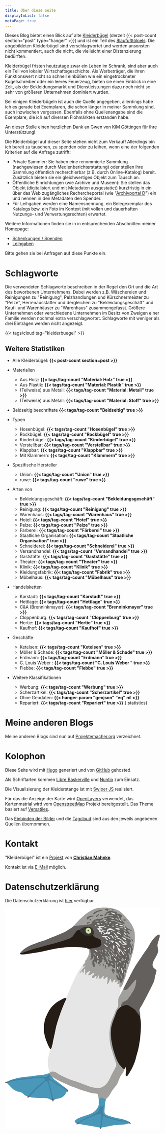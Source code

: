 ```yaml
---
title: Über diese Seite
displayInList: false
metaPage: true
---
```


Dieses Blog bietet einen Blick auf alte [Kleiderbügel](https://de.wikipedia.org/wiki/Kleiderb%C3%BCgel) (derzeit {{< post-count section="post" type="hanger" >}}) und ist ein Teil des [Blaufußtölpels](https://xn--blaufusstlpel-qmb.de). Die abgebildeten Kleiderbügel sind verschlagwortet und werden ansonsten nicht kommentiert, auch die nicht, die vielleicht einer Distanzierung bedürften.

Kleiderbügel fristen heutzutage zwar ein Leben im Schrank, sind aber auch ein Teil von lokaler Wirtschaftsgeschichte. Als Werbeträger, die ihren Funktionswert nicht so schnell einbüßen wie ein eingetrockneter Kugelschreiber oder ein leeres Feuerzeug, bieten sie einen Einblick in eine Zeit, als der Bekleidungsmarkt und Dienstleistungen dazu noch nicht so sehr von größeren Unternehmen dominiert wurden.

Bei einigen Kleiderbügeln ist auch die Quelle angegeben, allerdings habe ich es gerade bei Exemplaren, die schon länger in meiner Sammlung sind, auch inzwischen vergessen. Ebenfalls ohne Quellenangabe sind die Exemplare, die ich auf diversen Flohmärkten erstanden habe.

An dieser Stelle einen herzlichen Dank an Gwen von [KiM Göttingen](https://www.neue-arbeit-brockensammlung.de/zweigstelle-kim/) für ihre Unterstützung!

Die Kleiderbügel auf dieser Seite stehen nicht zum Verkauf! Allerdings bin ich bereit zu tauschen, zu spenden oder zu leihen, wenn eine der folgenden Kriterien auf die Anfrage zutrifft:

* Private Sammler: Sie haben eine renommierte Sammlung (nachgewiesen durch Medienberichterstattung) oder stellen ihre Sammlung öffentlich recherchierbar (z.B. durch Online-Katalog) bereit. Zusätzlich bieten sie ein gleichwertiges Objekt zum Tausch an.
* Öffentliche Einrichtungen (wie Archive und Museen): Sie stellen das Objekt (digitalisiert und mit Metadaten ausgestattet) kurzfristig in ein über das Web zugängliches Rechercheportal (wie "[Archivportal D](https://www.archivportal-d.de/)") ein und nennen in den Metadaten den Spender.
* Für Leihgaben werden eine Namensnennung, ein Belegexemplar des Katalogs bzw. ein Foto im Kontext (mit vollen und dauerhaften Nutzungs- und Verwertungsrechten) erwartet.

Weitere Informationen finden sie in in entsprechenden Abschnitten meiner Homepage:
* [Schenkungen  / Spenden](https://christianmahnke.de/collections/#donations)
* [Leihgaben](https://christianmahnke.de/collections/#loans)

Bitte gehen sie bei Anfragen auf diese Punkte ein.

# Schlagworte

Die verwendeten Schlagworte beschreiben in der Regel den Ort und die Art des beworbenen Unternehmens.
Dabei werden z.B. Wäschereien und Reinigungen zu "Reinigung", Pelzhandlungen und Kürschnermeister zu "Pelze", Herrenausstatter und dergleichen zu "Bekleidungsgeschäft" und Kauf- und Warenhäuser zu "Warenhaus" zusammengefasst. Größere Unternehmen oder verschiedene Unternehmen im Besitz von Zweigen einer Familie werden nochmal extra verschlagwortet.
Schlagworte mit weniger als drei Einträgen werden nicht angezeigt.

{{< tags/cloud tag="kleiderbuegel" >}}

## Weitere Statistiken

* Alle Kleiderbügel: **{{< post-count section=post >}}**
* Materialien
  * Aus Holz: **{{< tags/tag-count "Material: Holz" true >}}**
  * Aus Plastik: **{{< tags/tag-count "Material: Plastik" true >}}**
  * (Teilweise) aus Metall: **{{< tags/tag-count "Material: Metall" true >}}**
  * (Teilweise) aus Metall: **{{< tags/tag-count "Material: Stoff" true >}}**
* Beidseitig beschriftete **{{< tags/tag-count "Beidseitig" true >}}**

* Typen
  * Hosenbügel: **{{< tags/tag-count "Hosenbügel" true >}}**
  * Rockbügel: **{{< tags/tag-count "Rockbügel" true >}}**
  * Kinderbügel: **{{< tags/tag-count "Kinderbügel" true >}}**
  * Verstellbar: **{{< tags/tag-count "Verstellbar" true >}}**
  * Klappbar: **{{< tags/tag-count "Klappbar" true >}}**
  * Mit Klammern: **{{< tags/tag-count "Klammern" true >}}**

* Spezifische Hersteller
  * Union: **{{< tags/tag-count "Union" true >}}**
  * ruwe: **{{< tags/tag-count "ruwe" true >}}**

* Arten von
  * Bekleidungsgeschäft: **{{< tags/tag-count "Bekleidungsgeschäft" true >}}**
  * Reinigung: **{{< tags/tag-count "Reinigung" true >}}**
  * Warenhaus: **{{< tags/tag-count "Warenhaus" true >}}**
  * Hotel: **{{< tags/tag-count "Hotel" true >}}**
  * Pelze: **{{< tags/tag-count "Pelze" true >}}**
  * Färberei: **{{< tags/tag-count "Färberei" true >}}**
  * Staatliche Organisation: **{{< tags/tag-count "Staatliche Organisation" true >}}**
  * Schneiderei: **{{< tags/tag-count "Schneiderei" true >}}**
  * Versandhandel: **{{< tags/tag-count "Versandhandel" true >}}**
  * Gaststätte: **{{< tags/tag-count "Gaststätte" true >}}**
  * Theater: **{{< tags/tag-count "Theater" true >}}**
  * Klinik: **{{< tags/tag-count "Klinik" true >}}**
  * Kleidungsfabrik: **{{< tags/tag-count "Fabrik" true >}}**
  * Möbelhaus: **{{< tags/tag-count "Möbelhaus" true >}}**

* Handelsketten
  * Karstadt: **{{< tags/tag-count "Karstadt" true >}}**
  * Hettlage: **{{< tags/tag-count "Hettlage" true >}}**
  * C&A (Brenninkmayer): **{{< tags/tag-count "Brenninkmayer" true >}}**
  * Cloppenburg: **{{< tags/tag-count "Cloppenburg" true >}}**
  * Hertie: **{{< tags/tag-count "Hertie" true >}}**
  * Kaufhof: **{{< tags/tag-count "Kaufhof" true >}}**

* Geschäfte
  * Ketelsen: **{{< tags/tag-count "Ketelsen" true >}}**
  * Möller & Schade: **{{< tags/tag-count "Möller & Schade" true >}}**
  * Erdmann: **{{< tags/tag-count "Erdmann" true >}}**
  * C. Louis Weber : **{{< tags/tag-count "C. Louis Weber " true >}}**
  * Flebbe: **{{< tags/tag-count "Flebbe" true >}}**

* Weitere Klassifikationen
  * Werbung: **{{< tags/tag-count "Werbung" true >}}**
  * Scherzartikel: **{{< tags/tag-count "Scherzartikel" true >}}**
  * Ohne Geodaten: **{{< hanger-param "geojson" "eq" nil >}}**
  * Repariert: **{{< tags/tag-count "Repariert" true >}}**
{.statistics}

# Meine anderen Blogs

Meine anderen Blogs sind nun auf [Projektemacher.org](https://projektemacher.org/blogs/) verzeichnet.

# Kolophon

Diese Seite wird mit [Hugo](https://gohugo.io/) generiert und von [GitHub](https://github.com/) gehosted.

Als Schriftarten kommen [Libre Baskerville](www.impallari.com/projects/overview/libre-baskerville) und [Nuntio](https://github.com/googlefonts/nunito) zum Einsatz.

Die Visualisierung der Kleiderstange ist mit [Swiper JS](https://swiperjs.com/) realisiert.

Für das die Anzeige der Karte wird [OpenLayers](https://openlayers.org/) verwendet, das Kartenmatrial wird vom [OpenstreetMap](https://www.openstreetmap.org/) Projekt bereitgestellt. Das Theme basiert auf [Versatiles](https://github.com/versatiles-org/versatiles-style).

Das [Einbinden der Bilder](https://gitlab.com/kaushalmodi/hugo-theme-refined/blob/master/layouts/shortcodes/figure.html) und die [Tagcloud](http://www.johann-oberdorfer.eu/blog/2020/02/23/20-02-23_tag_cloud_for_hugo/) sind aus den jeweils angebenen Quellen übernommen.

# Kontakt

"Kleiderbügel" ist ein [Projekt](https://projektemacher.org) von **[Christian Mahnke](https://christianmahnke.de/)**.

Kontakt ist via [E-Mail](mailto:kleiderbuegel@projektemacher.org) möglich.

# Datenschutzerklärung

Die Datenschutzerklärung ist [hier](/privacy) verfügbar.

![Blaufußtölpel](/images/blaufusstoelpel.svg)
